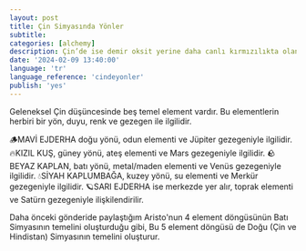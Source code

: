```yaml
---
layout: post
title: Çin Simyasında Yönler
subtitle:
categories: [alchemy]
description: Çin’de ise demir oksit yerine daha canlı kırmızılıkta olan zincifre (doğal civa sülfür) kullanılırdı.
date: '2024-02-09 13:40:00'
language: 'tr'
language_reference: 'cindeyonler'
publish: 'yes'
---
```


Geleneksel Çin düşüncesinde beş temel element vardır. Bu elementlerin herbiri bir yön, duyu, renk ve gezegen ile ilgilidir.

🪵MAVİ EJDERHA doğu yönü, odun elementi ve Jüpiter gezegeniyle ilgilidir.
🔥KIZIL KUŞ, güney yönü, ateş elementi ve Mars gezegeniyle ilgilidir.
🪨BEYAZ KAPLAN, batı yönü, metal/maden elementi ve Venüs gezegeniyle ilgilidir.
💧SİYAH KAPLUMBAĞA, kuzey yönü, su elementi ve Merkür gezegeniyle ilgilidir.
🪐SARI EJDERHA ise merkezde yer alır, toprak elementi ve Satürn gezegeniyle ilişkilendirilir.

Daha önceki gönderide paylaştığım Aristo'nun 4 element döngüsünün Batı Simyasının temelini oluşturduğu gibi,
Bu 5 element döngüsü de Doğu (Çin ve Hindistan) Simyasının temelini oluşturur.